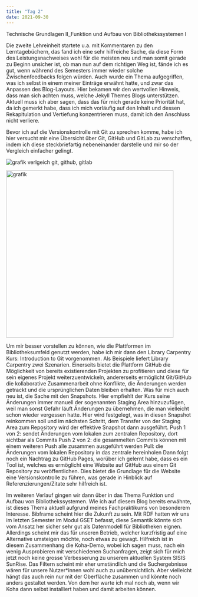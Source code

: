 ```yaml
---
title: "Tag 2"
date: 2021-09-30
---
```


Technische Grundlagen II_Funktion und Aufbau von Bibliothekssystemen I

Die zweite Lehreinheit startete u.a. mit Kommentaren zu den Lerntagebüchern, das fand ich eine sehr hilfreiche Sache, da diese Form des Leistungsnachweises wohl für die meisten neu und man somit gerade zu Beginn unsicher ist, ob man nun auf dem richtigen Weg ist, fände ich es gut, wenn während des Semesters immer wieder solche Zwischenfeedbacks folgen würden. Auch wurde ein Thema aufgegriffen, was ich selbst in einem meiner Einträge erwähnt hatte, und zwar das Anpassen des Blog-Layouts. Hier bekamen wir den wertvollen Hinweis, dass man sich achten muss, welche Jekyll Themes Blogs unterstützen. Aktuell muss ich aber sagen, dass das für mich gerade keine Priorität hat, da ich gemerkt habe, dass ich mich vorläufig auf den Inhalt und dessen Rekapitulation und Vertiefung konzentrieren muss, damit ich den Anschluss nicht verliere.

Bevor ich auf die Versionskontrolle mit Git zu sprechen komme, habe ich hier versucht mir eine Übersicht über Git, GitHub und GitLab zu verschaffen, indem ich diese steckbriefartig nebeneinander darstelle und mir so der Vergleich einfacher gelingt.

![grafik verlgeich git, github, gitlab](https://user-images.githubusercontent.com/90834619/136100630-657ecee9-6d91-489e-8690-86e31f41f59d.png)


<img width="454" alt="grafik" src="https://user-images.githubusercontent.com/90834619/136099069-5a5dfaaf-837f-4824-baa8-359dd4d52edd.png">


Um mir besser vorstellen zu können, wie die Plattformen im Bibliotheksumfeld genutzt werden, habe ich mir dann den Library Carpentry Kurs: Introduction to Git vorgenommen. Als Beispiele liefert Library Carpentry zwei Szenarien. Einerseits bietet die Plattform GitHub die Möglichkeit von bereits existierenden Projekten zu profitieren und diese für sein eigenes Projekt weiterzuentwickeln, andererseits ermöglicht Git/GitHub die kollaborative Zusammenarbeit ohne Konflikte, die Änderungen werden getrackt und die ursprünglichen Daten bleiben erhalten.
Was für mich auch neu ist, die Sache mit den Snapshots. Hier empfiehlt der Kurs seine Änderungen immer manuell der sogenannten Staging Area hinzuzufügen, weil man sonst Gefahr läuft Änderungen zu übernehmen, die man vielleicht schon wieder vergessen hatte. Hier wird festgelegt, was in diesen Snapshot reinkommen soll und im nächsten Schritt, dem Transfer von der Staging Area zum Repository wird der effektive Snapshot dann ausgeführt.
Push 1 von 2: sendet Änderungen vom lokalen zum zentralen Repository, dort sichtbar als Commits
Push 2 von 2: die gesammelten Commits können mit einem weiteren Push alle zusammen ausgeführt werden
Pull: die Änderungen vom lokalen Repository in das zentrale hereinholen
Dann folgt noch ein Nachtrag zu GitHub Pages, worüber ich gelernt habe, dass es ein Tool ist, welches es ermöglicht eine Website auf GitHub aus einem Git Repository zu veröffentlichen. Dies bietet die Grundlage für die Website eine Versionskontrolle zu führen, was gerade in Hinblick auf Referenzierungen/Zitate sehr hilfreich ist.

Im weiteren Verlauf gingen wir dann über in das Thema Funktion und Aufbau von Bibliothekssystemen. Wie ich auf diesem Blog bereits erwähnte, ist dieses Thema aktuell aufgrund meines Fachpraktikums von besonderem Interesse. Bibframe scheint hier die Zukunft zu sein. Mit RDF hatten wir uns im letzten Semester im Modul GSET befasst, diese Semantik könnte sich vom Ansatz her sicher sehr gut als Datenmodell für Bibliotheken eignen. Allerdings scheint mir das für unseren Betrieb, welcher kurzfristig auf eine Alternative umsteigen möchte, noch etwas zu gewagt.
Hilfreich ist in diesem Zusammenhang die Koha-Demo, wobei ich sagen muss, nach ein wenig Ausprobieren mit verschiedenen Suchanfragen, zeigt sich für mich jetzt noch keine grosse Verbesserung zu unserem aktuellen System SISIS SunRise. Das Filtern scheint mir eher umständlich und die Suchergebnisse wären für unsere Nutzer\*innen wohl auch zu unübersichtlich. Aber vielleicht hängt das auch rein nur mit der Oberfläche zusammen und könnte noch anders gestaltet werden. Von dem her warte ich mal noch ab, wenn wir Koha dann selbst installiert haben und damit arbeiten können.



